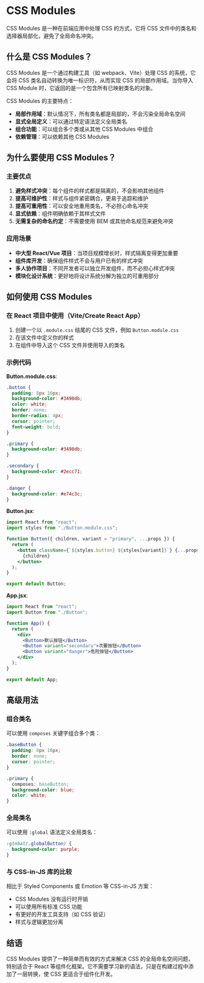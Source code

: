 # CSS Modules

CSS Modules 是一种在前端应用中处理 CSS 的方式，它将 CSS 文件中的类名和选择器局部化，避免了全局命名冲突。

## 什么是 CSS Modules？

CSS Modules 是一个通过构建工具（如 webpack、Vite）处理 CSS 的系统，它会将 CSS 类名自动转换为唯一标识符，从而实现 CSS 的局部作用域。当你导入 CSS Module 时，它返回的是一个包含所有已映射类名的对象。

CSS Modules 的主要特点：

- **局部作用域**：默认情况下，所有类名都是局部的，不会污染全局命名空间
- **显式全局定义**：可以通过特定语法定义全局类名
- **组合功能**：可以组合多个类或从其他 CSS Modules 中组合
- **依赖管理**：可以依赖其他 CSS Modules

## 为什么要使用 CSS Modules？

### 主要优点

1. **避免样式冲突**：每个组件的样式都是隔离的，不会影响其他组件
2. **提高可维护性**：样式与组件紧密耦合，更易于追踪和维护
3. **提高可重用性**：可以安全地重用类名，不必担心命名冲突
4. **显式依赖**：组件明确依赖于其样式文件
5. **无需复杂的命名约定**：不需要使用 BEM 或其他命名规范来避免冲突

### 应用场景

- **中大型 React/Vue 项目**：当项目规模增长时，样式隔离变得更加重要
- **组件库开发**：确保组件样式不会与用户已有的样式冲突
- **多人协作项目**：不同开发者可以独立开发组件，而不必担心样式冲突
- **模块化设计系统**：更好地将设计系统分解为独立的可重用部分

## 如何使用 CSS Modules

### 在 React 项目中使用（Vite/Create React App）

1. 创建一个以 `.module.css` 结尾的 CSS 文件，例如 `Button.module.css`
2. 在该文件中定义你的样式
3. 在组件中导入这个 CSS 文件并使用导入的类名

### 示例代码

**Button.module.css**:

```css
.button {
  padding: 8px 16px;
  background-color: #3498db;
  color: white;
  border: none;
  border-radius: 4px;
  cursor: pointer;
  font-weight: bold;
}

.primary {
  background-color: #3498db;
}

.secondary {
  background-color: #2ecc71;
}

.danger {
  background-color: #e74c3c;
}
```

**Button.jsx**:

```jsx
import React from "react";
import styles from "./Button.module.css";

function Button({ children, variant = "primary", ...props }) {
  return (
    <button className={`${styles.button} ${styles[variant]}`} {...props}>
      {children}
    </button>
  );
}

export default Button;
```

**App.jsx**:

```jsx
import React from "react";
import Button from "./Button";

function App() {
  return (
    <div>
      <Button>默认按钮</Button>
      <Button variant="secondary">次要按钮</Button>
      <Button variant="danger">危险按钮</Button>
    </div>
  );
}

export default App;
```

## 高级用法

### 组合类名

可以使用 `composes` 关键字组合多个类：

```css
.baseButton {
  padding: 8px 16px;
  border: none;
  cursor: pointer;
}

.primary {
  composes: baseButton;
  background-color: blue;
  color: white;
}
```

### 全局类名

可以使用 `:global` 语法定义全局类名：

```css
:global(.globalButton) {
  background-color: purple;
}
```

### 与 CSS-in-JS 库的比较

相比于 Styled Components 或 Emotion 等 CSS-in-JS 方案：

- CSS Modules 没有运行时开销
- 可以使用所有标准 CSS 功能
- 有更好的开发工具支持（如 CSS 验证）
- 样式与逻辑更加分离

## 结语

CSS Modules 提供了一种简单而有效的方式来解决 CSS 的全局命名空间问题，特别适合于 React 等组件化框架。它不需要学习新的语法，只是在构建过程中添加了一层转换，使 CSS 更适合于组件化开发。
